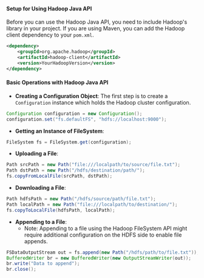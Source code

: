 #### Setup for Using Hadoop Java API

Before you can use the Hadoop Java API, you need to include Hadoop's library in your project. If you are using Maven, you can add the Hadoop client dependency to your `pom.xml`.

```xml
<dependency>
    <groupId>org.apache.hadoop</groupId>
    <artifactId>hadoop-client</artifactId>
    <version>YourHadoopVersion</version>
</dependency>
```

#### Basic Operations with Hadoop Java API

- **Creating a Configuration Object**: The first step is to create a `Configuration` instance which holds the Hadoop cluster configuration.

```java
Configuration configuration = new Configuration();
configuration.set("fs.defaultFS", "hdfs://localhost:9000");
```

- **Getting an Instance of FileSystem**: 

```java
FileSystem fs = FileSystem.get(configuration);
```

- **Uploading a File**:

```java
Path srcPath = new Path("file:///localpath/to/source/file.txt");
Path dstPath = new Path("/hdfs/destination/path/");
fs.copyFromLocalFile(srcPath, dstPath);
```

- **Downloading a File**:

```java
Path hdfsPath = new Path("/hdfs/source/path/file.txt");
Path localPath = new Path("file:///localpath/to/destination/");
fs.copyToLocalFile(hdfsPath, localPath);
```

- **Appending to a File**:
  - Note: Appending to a file using the Hadoop FileSystem API might require additional configuration on the HDFS side to enable file appends.

```java
FSDataOutputStream out = fs.append(new Path("/hdfs/path/to/file.txt"));
BufferedWriter br = new BufferedWriter(new OutputStreamWriter(out));
br.write("Data to append");
br.close();
```
